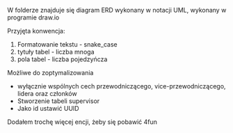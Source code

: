 W folderze znajduje się diagram ERD wykonany w notacji UML, wykonany w programie draw.io  

Przyjęta konwencja:
1. Formatowanie tekstu - snake_case
2. tytuły tabel - liczba mnoga
3. pola tabel - liczba pojedzyńcza

Możliwe do zoptymalizowania 
* wyłącznie wspólnych cech przewodniczącego, vice-przewodniczącego, lidera oraz członków
* Stworzenie tabeli supervisor
* Jako id ustawić UUID 

Dodałem trochę więcej encji, żeby się pobawić 4fun 